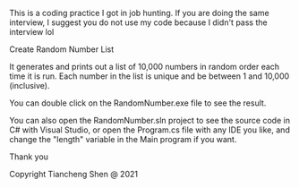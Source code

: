 This is a coding practice I got in job hunting. If you are doing the same interview, I suggest you do not use my code because I didn't pass the interview lol

Create Random Number List

It generates and prints out a list of 10,000 numbers in random order each time it is run. Each number in the list is unique and be between 1 and 10,000 (inclusive).

You can double click on the RandomNumber.exe file to see the result.

You can also open the RandomNumber.sln project to see the source code in C# with Visual Studio, or open the Program.cs file with any IDE you like, and change the "length" variable in the Main program if you want.

Thank you

Copyright Tiancheng Shen @ 2021

